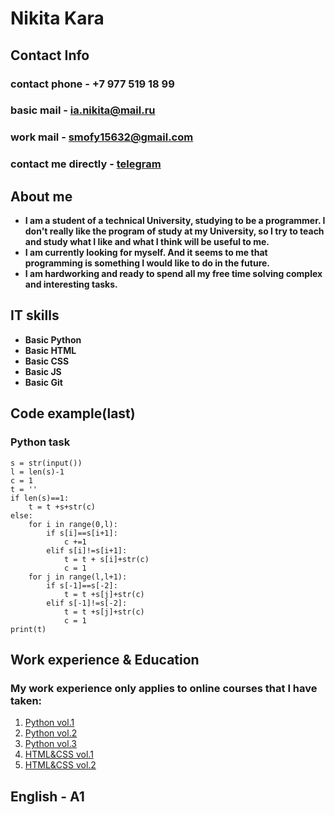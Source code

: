 # Nikita Kara
## Contact Info
### contact phone - +7 977 519 18 99
### basic mail - ia.nikita@mail.ru
### work mail - smofy15632@gmail.com
### contact me directly - [telegram](https://t.me/smofyyy)
 
## About me
* **I am a student of a technical University, studying to be a programmer. I don't really like the program of study at my University, so I try to teach and study what I like and what I think will be useful to me.**
* **I am currently looking for myself. And it seems to me that programming is something I would like to do in the future.** 
* **I am hardworking and ready to spend all my free time solving complex and interesting tasks.** 

## IT skills
* **Basic Python** 
* **Basic HTML** 
* **Basic CSS** 
* **Basic JS** 
* **Basic Git** 

## Code example(last)
### Python task

```
s = str(input())
l = len(s)-1
c = 1
t = ''
if len(s)==1:
    t = t +s+str(c)
else:
    for i in range(0,l):
        if s[i]==s[i+1]:
            c +=1
        elif s[i]!=s[i+1]:
            t = t + s[i]+str(c)
            c = 1
    for j in range(l,l+1):
        if s[-1]==s[-2]:
            t = t +s[j]+str(c)
        elif s[-1]!=s[-2]:
            t = t +s[j]+str(c)
            c = 1
print(t)

```

## Work experience & Education
### My work experience only applies to online courses that I have taken:
1. [Python vol.1](https://www.coursera.org/learn/python-osnovy-programmirovaniya)
2. [Python vol.2](https://stepik.org/course/67)
3. [Python vol.3](http://pythontutor.ru/)
4. [HTML&CSS vol.1](https://htmlacademy.ru/)
5. [HTML&CSS vol.2](https://stepik.org/course/38218)

## English - A1

